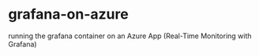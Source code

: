 # grafana-on-azure
running the grafana container on an Azure App (Real-Time Monitoring with Grafana)
